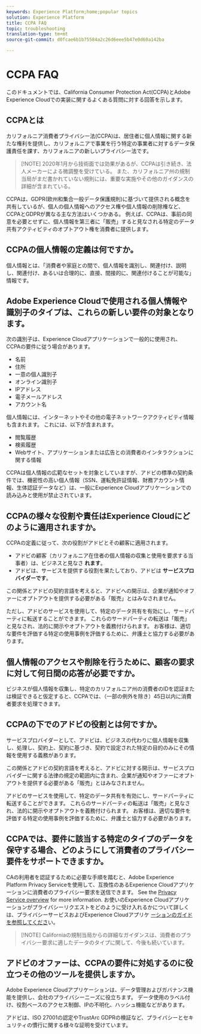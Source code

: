 ```yaml
---
keywords: Experience Platform;home;popular topics
solution: Experience Platform
title: CCPA FAQ
topic: troubleshooting
translation-type: tm+mt
source-git-commit: d0fcae6b1b75584a2c26d6eee5b47e0d60a142ba

---
```



# CCPA FAQ

このドキュメントでは、California Consumer Protection Act(CCPA)とAdobe Experience Cloudでの実装に関するよくある質問に対する回答を示します。

## CCPAとは

カリフォルニア消費者プライバシー法(CCPA)は、居住者に個人情報に関する新たな権利を提供し、カリフォルニアで事業を行う特定の事業者に対するデータ保護責任を課す、カリフォルニアの新しいプライバシー法です。

>[!NOTE] 2020年1月から技術面では効果があるが、CCPAは引き続き、法人メーカーによる微調整を受けている。 また、カリフォルニア州の規制当局がまだ書かれていない規則には、重要な実施やその他のガイダンスの詳細が含まれている。

CCPAは、GDPR(欧州和集合一般データ保護規則)に基づいて提供される概念を共有しているが、個人の個人情報へのアクセス権や個人情報の削除権など、CCPAとGDPRが異なる主な方法はいくつかある。 例えば、CCPAは、事前の同意を必要とせずに、個人情報を第三者に「販売」すると見なされる特定のデータ共有アクティビティのオプトアウト権を消費者に提供します。

## CCPAの個人情報の定義は何ですか。

個人情報とは、「消費者や家庭との間で、個人情報を識別し、関連付け、説明し、関連付け、あるいは合理的に、直接、間接的に、関連付けることが可能な」情報です。

## Adobe Experience Cloudで使用される個人情報や識別子のタイプは、これらの新しい要件の対象となります。

次の識別子は、Experience Cloudアプリケーションで一般的に使用され、CCPAの要件に従う場合があります。

- 名前
- 住所
- 一意の個人識別子
- オンライン識別子
- IPアドレス
- 電子メールアドレス
- アカウント名

個人情報には、インターネットやその他の電子ネットワークアクティビティ情報も含まれます。 これには、以下が含まれます。

- 閲覧履歴
- 検索履歴
- Webサイト、アプリケーションまたは広告との消費者のインタラクションに関する情報

CCPAは個人情報の広範なセットを対象としていますが、アドビの標準の契約条件では、機密性の高い個人情報（SSN、運転免許証情報、財務アカウント情報、生体認証データなど）は、一般にExperience Cloudアプリケーションでの読み込みと使用が禁止されています。

## CCPAの様々な役割や責任はExperience Cloudにどのように適用されますか。

CCPAの定義に従って、次の役割がアドビとその顧客に適用されます。

- アドビの顧客（カリフォルニア在住者の個人情報の収集と使用を要求する当事者）は、ビジネスと見なさ **れます**。
- アドビは、サービスを提供する役割を果たしており、アドビは **サービスプロバイダーです**。

この関係とアドビの契約言語を考えると、アドビへの開示は、企業が通知やオファーにオプトアウトを提供する必要がある「販売」とはみなされません。

ただし、アドビのサービスを使用して、特定のデータ共有を有効にし、サードパーティに転送することができます。 これらのサードパーティの転送は「販売」と見なされ、法的に開示やオプトアウトを義務付けられます。  お客様は、適切な要件を評価する特定の使用事例を評価するために、弁護士と協力する必要があります。

## 個人情報のアクセスや削除を行うために、顧客の要求に対して何日間の応答が必要ですか。

ビジネスが個人情報を収集し、特定のカリフォルニア州の消費者のIDを認証または検証できると仮定すると、CCPAでは、（一部の例外を除き）45日以内に消費者要求を処理できます。

## CCPAの下でのアドビの役割とは何ですか。

サービスプロバイダーとして、アドビは、ビジネスの代わりに個人情報を収集し、処理し、契約上、契約に基づき、契約で設定された特定の目的のみにその情報を使用する義務があります。

この関係とアドビの契約言語を考えると、アドビに対する開示は、サービスプロバイダーに関する法律の規定の範囲内に含まれ、企業が通知やオファーにオプトアウトを提供する必要がある「販売」とはみなされません。

アドビのサービスを使用して、特定のデータ共有を有効にし、サードパーティに転送することができます。 これらのサードパーティの転送は「販売」と見なされ、法的に開示やオプトアウトを義務付けられます。  お客様は、適切な要件を評価する特定の使用事例を評価するために、弁護士と協力する必要があります。

## CCPAでは、要件に該当する特定のタイプのデータを保守する場合、どのようにして消費者のプライバシー要件をサポートできますか。

CAの利用者を認証するために必要な手順を踏むと、Adobe Experience Platform Privacy Serviceを使用して、互換性のあるExperience Cloudアプリケーションに消費者のプライバシー要求を送信できます。 See the [Privacy Service overview](../home.md) for more information. お使いのExperience Cloudアプリケーションがプライバシーリクエストをどのように受け入れるかについて詳しくは、プライバシーサービスおよびExperience Cloudアプリケ [ーションのガイドを参照してくださ](../experience-cloud-apps.md)い。

>[!NOTE] Californiaの規制当局からの詳細なガイダンスは、消費者のプライバシー要求に適したデータのタイプに関して、今後も続いています。

## アドビのオファーは、CCPAの要件に対処するのに役立つその他のツールを提供しますか。

Adobe Experience Cloudアプリケーションは、データ管理およびガバナンス機能を提供し、会社のプライバシーニーズに役立ちます。 データ使用のラベル付け、役割ベースのアクセス制御、IPの不明化、ハッシュ機能などがあります。

アドビは、ISO 27001の認定やTrustArc GDPRの検証など、プライバシーとセキュリティの慣行に関する様々な証明を受けています。